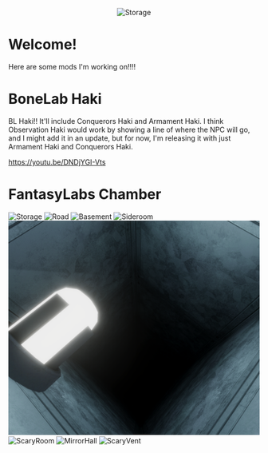 <p align="center">
<img src="https://github.com/FantasyLabs/.github/blob/main/Images%26Videos/FantasyLabsSmallLogoTransparent.png" alt="Storage">

# Welcome!
Here are some mods I'm working on!!!!

# BoneLab Haki
BL Haki!! It'll include Conquerors Haki and Armament Haki. I think Observation Haki would work by showing a line of where the NPC will go, and I might add it in an update, but for now, I'm releasing it with just Armament Haki and Conquerors Haki.

https://youtu.be/DNDjYGI-Vts

# FantasyLabs Chamber
<img src="https://github.com/FantasyLabs/.github/blob/main/Images%26Videos/storage.png" alt="Storage">
<img src="https://github.com/FantasyLabs/.github/blob/main/Images%26Videos/road.png" alt="Road">
<img src="https://github.com/FantasyLabs/.github/blob/main/Images%26Videos/basement.png" alt="Basement">
<img src="https://github.com/FantasyLabs/.github/blob/main/Images%26Videos/sideroom.png" alt="Sideroom">
<img src="https://github.com/FantasyLabs/.github/blob/main/Images%26Videos/deepvent.png" alt="DeepVent">
<img src="https://github.com/FantasyLabs/.github/blob/main/Images%26Videos/scaryroom.png" alt="ScaryRoom">
<img src="https://github.com/FantasyLabs/.github/blob/main/Images%26Videos/mirrorroom.png" alt="MirrorHall">
<img src="https://github.com/FantasyLabs/.github/blob/main/Images%26Videos/scaryvent.png" alt="ScaryVent">
</Images&Videos>
